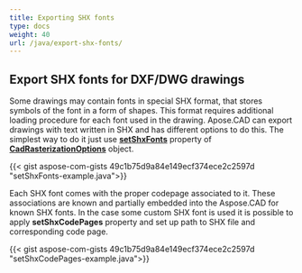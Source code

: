 ```yaml
---
title: Exporting SHX fonts
type: docs
weight: 40
url: /java/export-shx-fonts/
---
```


## **Export SHX fonts for DXF/DWG drawings**

Some drawings may contain fonts in special SHX format, that stores symbols of the font in a form of shapes.
This format requires additional loading procedure for each font used in the drawing.
Apose.CAD can export drawings with text written in SHX and has different options to do this.
The simplest way to do it just use [**setShxFonts**](https://reference.aspose.com/cad/java/com.aspose.cad.imageoptions/CadRasterizationOptions#setShxFonts-java.lang.String:A-)
property of [**CadRasterizationOptions**](https://reference.aspose.com/cad/java/com.aspose.cad.imageoptions/CadRasterizationOptions) object.	

{{< gist aspose-com-gists 49c1b75d9a84e149ecf374ece2c2597d "setShxFonts-example.java">}}

Each SHX font comes with the proper codepage associated to it. These associations are known and partially embedded into the Aspose.CAD for known SHX fonts.
In the case some custom SHX font is used it is possible to apply **setShxCodePages** property and set up path to SHX file and corresponding code page.
	
{{< gist aspose-com-gists 49c1b75d9a84e149ecf374ece2c2597d "setShxCodePages-example.java">}}

